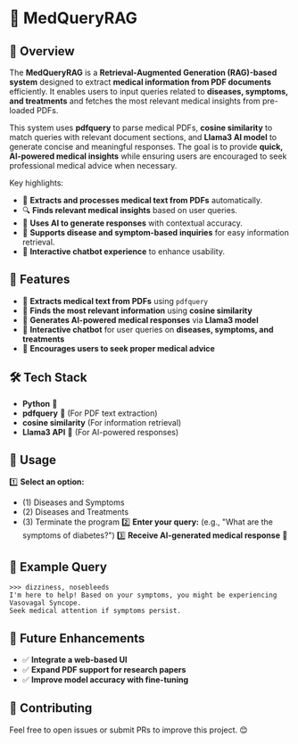 # 🏥 MedQueryRAG

## 📌 Overview
The **MedQueryRAG** is a **Retrieval-Augmented Generation (RAG)-based system** designed to extract **medical information from PDF documents** efficiently. It enables users to input queries related to **diseases, symptoms, and treatments** and fetches the most relevant medical insights from pre-loaded PDFs.

This system uses **pdfquery** to parse medical PDFs, **cosine similarity** to match queries with relevant document sections, and **Llama3 AI model** to generate concise and meaningful responses. The goal is to provide **quick, AI-powered medical insights** while ensuring users are encouraged to seek professional medical advice when necessary.

Key highlights:
- 📄 **Extracts and processes medical text from PDFs** automatically.
- 🔍 **Finds relevant medical insights** based on user queries.
- 🤖 **Uses AI to generate responses** with contextual accuracy.
- 🏥 **Supports disease and symptom-based inquiries** for easy information retrieval.
- 🔄 **Interactive chatbot experience** to enhance usability.

## 🚀 Features
- 📄 **Extracts medical text from PDFs** using `pdfquery`
- 🔎 **Finds the most relevant information** using **cosine similarity**
- 🤖 **Generates AI-powered medical responses** via **Llama3 model**
- 🔄 **Interactive chatbot** for user queries on **diseases, symptoms, and treatments**
- 🏥 **Encourages users to seek proper medical advice**

## 🛠️ Tech Stack
- **Python** 🐍
- **pdfquery** 📄 (For PDF text extraction)
- **cosine similarity** (For information retrieval)
- **Llama3 API** 🤖 (For AI-powered responses)

## 📌 Usage
1️⃣ **Select an option:**
   - (1) Diseases and Symptoms
   - (2) Diseases and Treatments
   - (3) Terminate the program
2️⃣ **Enter your query:** (e.g., "What are the symptoms of diabetes?")
3️⃣ **Receive AI-generated medical response** 📢


## 📜 Example Query
```
>>> dizziness, nosebleeds
I'm here to help! Based on your symptoms, you might be experiencing Vasovagal Syncope. 
Seek medical attention if symptoms persist.
```

## 🎯 Future Enhancements
- ✅ **Integrate a web-based UI**
- ✅ **Expand PDF support for research papers**
- ✅ **Improve model accuracy with fine-tuning**

## 🤝 Contributing
Feel free to open issues or submit PRs to improve this project. 😊

